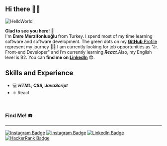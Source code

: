 ## Hi there 🙋‍♂️

![HelloWorld](https://c.tenor.com/mGgWY8RkgYMAAAAC/hello-world.gif) 

**Glad to see you here!** :star_struck: <br /> I'm <strong>Emre Merzifonluoğlu</strong> from Turkey. I spend most of my time learning software and software development. The green dots on my [**GitHub** Profile](https://github.com/EmreMer) represent my journey :running_man: I am currently looking for job opportunities as "Jr. Front-end Developer" and I’m currently learning ***React***.Also, my English level is B2. You can **find me on [LinkedIn](https://www.linkedin.com/in/emre-merzifonluo%C4%9Flu-9662ab19b/)** 😎.

## Skills and Experience
* 💻 ***HTML, CSS, JavaScript***
* ⚛ React


<br />

### Find Me! ☎️
 <hr/>
 
[![Instagram Badge](https://img.shields.io/badge/-Instagram-blueviolet?style=flat-quare&labelColor=blueviolet&logo=instagram&logoColor=white&link=link)](https://www.instagram.com/emremer35/)  [![Instagram Badge](https://img.shields.io/badge/-emremerzifonluoğlu-LimeGreen?style=flat-quare&labelColor=LimeGreen&logo=instagram&logoColor=white&link=link)](https://www.instagram.com/emremer35/)  [![LinkedIn Badge](https://img.shields.io/badge/-Linkedin-0077b5?style=flat-quare&labelColor=0077b5&logo=linkedin&logoColor=white&link=link)](https://www.linkedin.com/in/emre-merzifonluo%C4%9Flu-9662ab19b/) [![HackerRank Badge](https://img.shields.io/badge/-HackerRank-006400?style=flat-quare&labelColor=006400&logo=hackerrank&logoColor=white&link=link)](https://www.hackerrank.com/emremer91) 

<!--
**EmreMer/emreMer** is a ✨ _special_ ✨ repository because its `README.md` (this file) appears on your GitHub profile.

Here are some ideas to get you started:

- 🔭 I’m currently working on ...
- 🌱 I’m currently learning ...
- 👯 I’m looking to collaborate on ...
- 🤔 I’m looking for help with ...
- 💬 Ask me about ...
- 📫 How to reach me: ...
- 😄 Pronouns: ...
- ⚡ Fun fact: ...
-->
